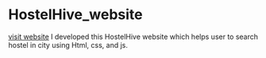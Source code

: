 # HostelHive_website
[visit website]("https://suryaprakash2003.github.io/HostelHive_website/")
I developed this HostelHive website which helps user to search hostel in city using Html, css, and js.
